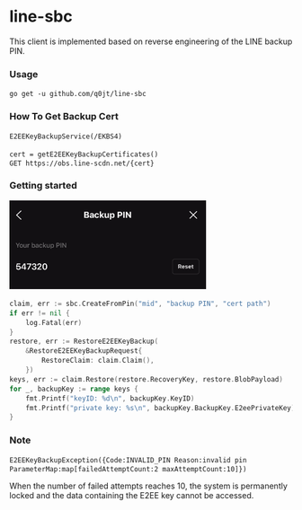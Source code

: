 # line-sbc
This client is implemented based on reverse engineering of the LINE backup PIN.


### Usage
```
go get -u github.com/q0jt/line-sbc
```

### How To Get Backup Cert
```
E2EEKeyBackupService(/EKBS4)

cert = getE2EEKeyBackupCertificates()
GET https://obs.line-scdn.net/{cert}
```

### Getting started
<img width="350" src="./assets/images/backup_pin.png"/>

```go
claim, err := sbc.CreateFromPin("mid", "backup PIN", "cert path")
if err != nil {
	log.Fatal(err)
}
restore, err := RestoreE2EEKeyBackup(
	&RestoreE2EEKeyBackupRequest{
		RestoreClaim: claim.Claim(),
	})
keys, err := claim.Restore(restore.RecoveryKey, restore.BlobPayload)
for _, backupKey := range keys {
	fmt.Printf("keyID: %d\n", backupKey.KeyID)
	fmt.Printf("private key: %s\n", backupKey.BackupKey.E2eePrivateKey)
}
```

### Note
```
E2EEKeyBackupException({Code:INVALID_PIN Reason:invalid pin ParameterMap:map[failedAttemptCount:2 maxAttemptCount:10]})
```
When the number of failed attempts reaches 10, the system is permanently locked and the data containing the E2EE key cannot be accessed.
